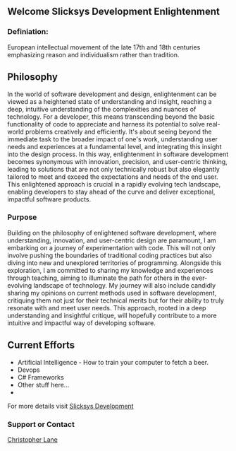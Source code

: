## Welcome Slicksys Development Enlightenment

### Definiation: 
European intellectual movement of the late 17th and 18th centuries emphasizing reason and individualism rather than tradition. 

## Philosophy
In the world of software development and design, enlightenment can be viewed as a heightened state of understanding and insight, reaching a deep, intuitive understanding of the complexities and nuances of technology. For a developer, this means transcending beyond the basic functionality of code to appreciate and harness its potential to solve real-world problems creatively and efficiently. It's about seeing beyond the immediate task to the broader impact of one's work, understanding user needs and experiences at a fundamental level, and integrating this insight into the design process. In this way, enlightenment in software development becomes synonymous with innovation, precision, and user-centric thinking, leading to solutions that are not only technically robust but also elegantly tailored to meet and exceed the expectations and needs of the end user. This enlightened approach is crucial in a rapidly evolving tech landscape, enabling developers to stay ahead of the curve and deliver exceptional, impactful software products.

### Purpose
Building on the philosophy of enlightened software development, where understanding, innovation, and user-centric design are paramount, I am embarking on a journey of experimentation with code. This will not only involve pushing the boundaries of traditional coding practices but also diving into new and unexplored territories of programming. Alongside this exploration, I am committed to sharing my knowledge and experiences through teaching, aiming to illuminate the path for others in the ever-evolving landscape of technology. My journey will also include candidly sharing my opinions on current methods used in software development, critiquing them not just for their technical merits but for their ability to truly resonate with and meet user needs. This approach, rooted in a deep understanding and insightful critique, will hopefully contribute to a more intuitive and impactful way of developing software.

## Current Efforts
- Artificial Intelligence -  How to train your computer to fetch a beer.
- Devops
- C# Frameworks
- Other stuff here...
- 

For more details visit [Slicksys Development](https://slicksys.net)


### Support or Contact
[Christopher Lane](https://christopherlane.net)
